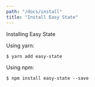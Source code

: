 ```yaml
---
path: "/docs/install"
title: "Install Easy State"
---
```


Installing Easy State

<div>Using yarn:</div>

```shell
$ yarn add easy-state
```

<div>Using npm:</div>

```shell
$ npm install easy-state --save
```
